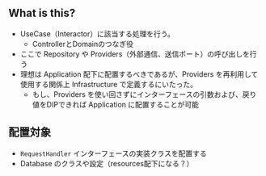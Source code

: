 ## What is this?

* UseCase（Interactor）に該当する処理を行う。
    * ControllerとDomainのつなぎ役
* ここで Repository や Providers（外部通信、送信ポート）の呼び出しを行う
* 理想は Application 配下に配置するべきであるが、Providers を再利用して使用する関係上 Infrastructure で定義するにいたった。
    * もし、Providers を使い回さずにインターフェースの引数および、戻り値をDIPできれば Application に配置することが可能 

## 配置対象

* `RequestHandler` インターフェースの実装クラスを配置する
* Database のクラスや設定（resources配下になる？）